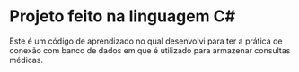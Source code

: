 # Projeto feito na linguagem C#
Este é um código de aprendizado no qual desenvolvi para ter a prática de conexão com banco de dados em que é utilizado para armazenar consultas médicas. 

